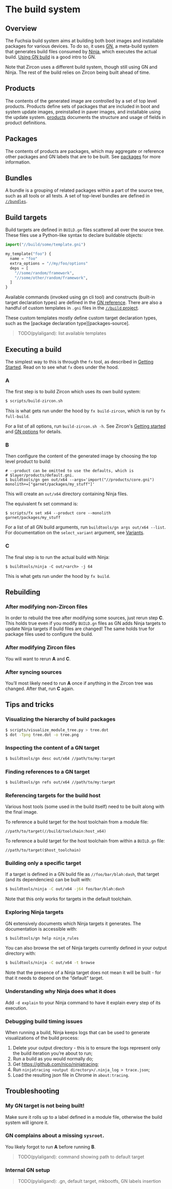 # The build system

## Overview

The Fuchsia build system aims at building both boot images and installable
packages for various devices. To do so, it uses [GN][gn-main], a meta-build
system that generates build files consumed by [Ninja][ninja-main], which
executes the actual build. [Using GN build][gn-preso] is a good intro to GN.

Note that Zircon uses a different build system, though still using GN and
Ninja. The rest of the build relies on Zircon being built ahead of time.

## Products

The contents of the generated image are controlled by a set of top level
products. Products define sets of packages that are included in boot and
system update images, preinstalled in paver images, and installable using the
update system. [products](products.md) documents the structure and usage of
fields in product definitions.

## Packages

The contents of products are packages, which may aggregate or reference other
packages and GN labels that are to be built. See [packages](packages.md)
for more information.

## Bundles

A bundle is a grouping of related packages within a part of the source tree,
such as all tools or all tests. A set of top-level bundles are defined in
[`//bundles`](/bundles/README.md).

## Build targets

Build targets are defined in `BUILD.gn` files scattered all over the source
tree. These files use a Python-like syntax to declare buildable objects:
``` py
import("//build/some/template.gni")

my_template("foo") {
  name = "foo"
  extra_options = "//my/foo/options"
  deps = [
    "//some/random/framework",
    "//some/other/random/framework",
  ]
}
```
Available commands (invoked using gn cli tool) and constructs (built-in target
declaration types) are defined in the [GN reference][gn-reference]. There are
also a handful of custom templates in `.gni` files in the
[`//build` project][build-project].

These custom templates mostly define custom target declaration types, such as
the [package declaration type][packages-source].

> TODO(pylaligand): list available templates

## Executing a build

The simplest way to this is through the `fx` tool, as described in
[Getting Started](/docs/getting_started.md#Setup-Build-Environment). Read on to see
what `fx` does under the hood.

### A

The first step is to build Zircon which uses its own build system:
```bash
$ scripts/build-zircon.sh
```

This is what gets run under the hood by `fx build-zircon`, which is run by `fx
full-build`.

For a list of all options, run `build-zircon.sh -h`. See Zircon's
[Getting started][zircon-getting-started] and
[GN options][zircon-gn-options] for details.

### B

Then configure the content of the generated image by choosing the top level
product to build:
```
# --product can be omitted to use the defaults, which is
# $layer/products/default.gni.
$ buildtools/gn gen out/x64 --args='import("//products/core.gni") monolith+=["garnet/packages/my_stuff"]'
```

This will create an `out/x64` directory containing Ninja files.

The equivalent fx set command is:
```
$ scripts/fx set x64 --product core --monolith garnet/packages/my_stuff
```

For a list of all GN build arguments, run `buildtools/gn args out/x64 --list`.
For documentation on the `select_variant` argument, see [Variants](variants.md).

### C

The final step is to run the actual build with Ninja:
```
$ buildtools/ninja -C out/<arch> -j 64
```

This is what gets run under the hood by `fx build`.

## Rebuilding

### After modifying non-Zircon files

In order to rebuild the tree after modifying some sources, just rerun step
**C**. This holds true even if you modify `BUILD.gn` files as GN adds Ninja
targets to update Ninja targets if build files are changed! The same holds true
for package files used to configure the build.

### After modifying Zircon files

You will want to rerun **A** and **C**.

### After syncing sources

You’ll most likely need to run **A** once if anything in the Zircon tree was
changed. After that, run **C** again.


## Tips and tricks

### Visualizing the hierarchy of build packages

```bash
$ scripts/visualize_module_tree.py > tree.dot
$ dot -Tpng tree.dot -o tree.png
```

### Inspecting the content of a GN target

```bash
$ buildtools/gn desc out/x64 //path/to/my:target
```

### Finding references to a GN target

```bash
$ buildtools/gn refs out/x64 //path/to/my:target
```

### Referencing targets for the build host

Various host tools (some used in the build itself) need to be built along with
the final image.

To reference a build target for the host toolchain from a module file:
```
//path/to/target(//build/toolchain:host_x64)
```
To reference a build target for the host toolchain from within a `BUILD.gn`
file:
```
//path/to/target($host_toolchain)
```

### Building only a specific target

If a target is defined in a GN build file as `//foo/bar/blah:dash`, that target
(and its dependencies) can be built with:
```bash
$ buildtools/ninja -C out/x64 -j64 foo/bar/blah:dash
```
Note that this only works for targets in the default toolchain.

### Exploring Ninja targets

GN extensively documents which Ninja targets it generates. The documentation is
accessible with:
```bash
$ buildtools/gn help ninja_rules
```

You can also browse the set of Ninja targets currently defined in your output
directory with:
```bash
$ buildtools/ninja -C out/x64 -t browse
```
Note that the presence of a Ninja target does not mean it will be built - for
that it needs to depend on the “default” target.

### Understanding why Ninja does what it does

Add `-d explain` to your Ninja command to have it explain every step of its
execution.

### Debugging build timing issues

When running a build, Ninja keeps logs that can be used to generate
visualizations of the build process:

1. Delete your output directory - this is to ensure the logs represent only the
   build iteration you’re about to run;
1. Run a build as you would normally do;
1. Get <https://github.com/nico/ninjatracing>;
1. Run `ninjatracing <output directory>/.ninja_log > trace.json`;
1. Load the resulting json file in Chrome in `about:tracing`.


## Troubleshooting

### My GN target is not being built!

Make sure it rolls up to a label defined in a module file, otherwise the build
system will ignore it.

### GN complains about a missing `sysroot`.

You likely forgot to run **A** before running **B**.

> TODO(pylaligand): command showing path to default target


### Internal GN setup

> TODO(pylaligand): .gn, default target, mkbootfs, GN labels insertion

[gn-main]: https://chromium.googlesource.com/chromium/src/tools/gn/+/HEAD/README.md
[gn-preso]: https://docs.google.com/presentation/d/15Zwb53JcncHfEwHpnG_PoIbbzQ3GQi_cpujYwbpcbZo/
[ninja-main]: https://ninja-build.org/
[gn-reference]: https://gn.googlesource.com/gn/+/master/docs/reference.md
[build-project]: https://fuchsia.googlesource.com/fuchsia/+/master/build/
[zircon-getting-started]: https://fuchsia.googlesource.com/fuchsia/+/master/zircon/docs/getting_started.md
[zircon-gn-options]: /zircon/docs/gn_in_zircon.md
